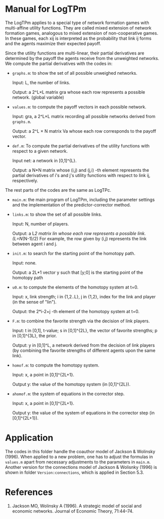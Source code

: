# Manual for LogTPm
The LogTPm applies to a special type of network formation games with multi-affine
utility functions. They are called mixed extension of network formation games, analogous
to mixed extension of non-cooperative games. In these games, each xij is interpreted as the probability that link ij forms and the agents maximize their expected payoff.

Since the utility functions are multi-linear, their partial derivatives are determined by the payoff the agents receive from the unweighted networks.
We compute the partial derivatives with the codes in:

- `graphs.m`:  to show the set of all possible unweighed networks.
  
  Input: L, the number of links.
  
  Output: a 2^L×L matrix gra whose each row represents a possible network. (global variable)
  
- `values.m`: to compute the payoff vectors in each possible network.
  
  Input: gra, a 2^L×L matrix recording all possible networks derived from `graphs.m`.
  
  Output: a 2^L × N matrix Va whose each row corresponds to the payoff vector.
  
- `def.m`: To compute the partial derivatives of the utility functions with respect to a given network.
  
   Input net: a network in [0,1]^{L}.
  
   Output: a N*N matrix whose (i,j) and (j,i) -th element represents the
   partial derivatives of i's and j's utility functions with respect to link
   ij, respectively.

The rest parts of the codes are the same as LogTPc.

- `main.m`: the main program of LogTPm, including the parameter settings and the
  implementation of the predictor-corrector method.

- `links.m`: to show the set of all possible links.
  
	 Input: N, number of players.
  
	 Output: a L*2 matrix lin whose each row represents a possible link. (L=N*(N-1)/2) For example, the row given by (i,j) represents the link between agent i and j. 

- `init.m`:  to search for the starting point of the homotopy path.
  
   Input: none.
  
   Output: a 2L*1 vector y such that [y;0] is the starting point of the
   homotopy path

- `u0.m`: to compute the elements of the homotopy system at t=0.
  
  Input: x, link strength; i in {1,2..L}, j in {1,2}, index for the link and player (in the sense of "lin").
  
  Output: the 2*i-2+j -th element of the homotopy system at t=0.

- `F.m`: to combine the favorite strength via the decision of link players.

   Input: t in [0,1], t-value; s in [0,1]^{2L}, the vector of favorite
   strengths; p in [0,1]^{3L}, the prior.
 
   Output: y in [0,1]^L, a network derived from the decision of link
   players (by combining the favorite strengths of different agents upon the same link).

- `homof.m`: to compute the homotopy system.
  
   Input: x, a point in [0,1]^{2L+1}.
  
   Output y: the value of the homotopy system (in [0,1]^{2L}).

- `ahomof.m`: the system of equations in the corrector step.
  
   Input: x, a point in [0,1]^{2L+1}.

   Output y: the value of the system of equations in the corrector step (in [0,1]^{2L+1}).

# Application

The codes in this folder handle the coauthor model of Jackson & Wolinsky (1996). When applied to
a new problem, one has to adjust the formulas in `values.m` apart from necessary
adjustments to the parameters in `main.m`. Another version for the connections model of Jackson & Wolisnky (1996) is shown in folder `Version:connections`, which is applied in Section 5.3.

# References
1. Jackson MO, Wolinsky A (1996). A strategic model of social and economic networks. Journal of Economic Theory, 71:44–74.
